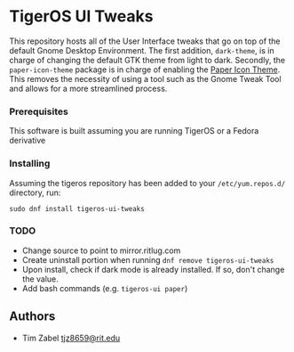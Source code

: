# TigerOS UI Tweaks
This repository hosts all of the User Interface tweaks that go on top of the default Gnome Desktop Environment.
The first addition, `dark-theme`, is in charge of changing the default GTK theme from light to dark. Secondly, 
the `paper-icon-theme` package is in charge of enabling the [Paper Icon Theme](https://snwh.org/paper). This
removes the necessity of using a tool such as the Gnome Tweak Tool and allows for a more streamlined process.

### Prerequisites
This software is built assuming you are running TigerOS or a Fedora derivative

### Installing
Assuming the tigeros repository has been added to your `/etc/yum.repos.d/` directory, run:
```
sudo dnf install tigeros-ui-tweaks
```

### TODO
* Change source to point to mirror.ritlug.com
* Create uninstall portion when running `dnf remove tigeros-ui-tweaks`
* Upon install, check if dark mode is already installed. If so, don't change the value.
* Add bash commands (e.g. `tigeros-ui paper`)

## Authors
* Tim Zabel <tjz8659@rit.edu>
